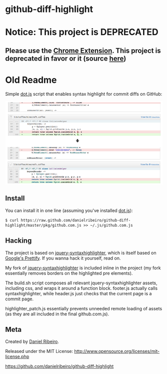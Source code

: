 # github-diff-highlight


# Notice: This project is DEPRECATED


## Please use the [Chrome Extension](http://bit.ly/15OWxUv). This project is deprecated in favor or it (source [here](https://github.com/danielribeiro/github-diff-highlight-extension))


# Old Readme


Simple [dot.js](http://defunkt.io/dotjs/) script that enables syntax highlight for commit diffs on GitHub:

![](https://github.com/danielribeiro/github-diff-highlight/raw/master/docs/example.png)

## Install

You can install it in one line (assuming you've installed [dot.js](http://defunkt.io/dotjs/)):

    $ curl https://raw.github.com/danielribeiro/github-diff-highlight/master/pkg/github.com.js >> ~/.js/github.com.js

## Hacking

The project is based on [jquery-syntaxhighlighter](http://balupton.github.com/jquery-syntaxhighlighter/demo/), which is itself based on [Google's Prettify](http://code.google.com/p/google-code-prettify/). If you wanna hack it yourself, read on.

My fork of [jquery-syntaxhighlighter](https://github.com/balupton/jquery-syntaxhighlighter) is included inline in the project (my fork essentially removes borders on the highlighted pre elements).

The build.sh script composes all relevant jquery-syntaxhighlighter assets, including css, and wraps it around a function block. footer.js actually calls syntaxhighlighter, while header.js just checks that the current page is a commit page.

highlighter_patch.js essentially prevents unneeded remote loading of assets (as they are all included in the final github.com.js).


## Meta


Created by [Daniel Ribeiro](http://metaphysicaldeveloper.wordpress.com/about-me). 

Released under the MIT License: http://www.opensource.org/licenses/mit-license.php

https://github.com/danielribeiro/github-diff-highlight
